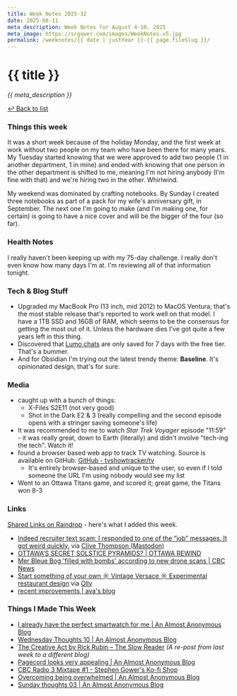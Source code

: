 ```yaml
---
title: Week Notes 2025-32
date: 2025-08-11
meta_description: Week Notes for August 4-10, 2025
meta_image: https://srgower.com/images/WeekNotes-v5.jpg
permalink: /weeknotes/{{ date | justYear }}-{{ page.fileSlug }}/
---
```


# {{ title }}

*{{ meta_description }}*

[↩ Back to list](/weeknotes/)

### Things this week 
It was a short week because of the holiday Monday, and the first week at work without two people on my team who have been there for many years. My Tuesday started knowing that we were approved to add two people (1 in another department, 1 in mine) and ended with knowing that one person in the other department is shifted to me, meaning I'm not hiring anybody (I'm fine with that) and we're hiring two in the other. Whirlwind.

My weekend was dominated by crafting notebooks. By Sunday I created three notebooks as part of a pack for my wife's anniversary gift, in September. The next one I'm going to make (and I'm making one, for certain) is going to have a nice cover and will be the bigger of the four (so far). 
### Health Notes
I really haven't been keeping up with my 75-day challenge. I really don't even know how many days I'm at. I'm reviewing all of that information tonight.
### Tech & Blog Stuff 
- Upgraded my MacBook Pro (13 inch, mid 2012) to MacOS Ventura; that's the most stable release that's reported to work well on that model. I have a 1TB SSD and 16GB of RAM, which seems to be the consensus for getting the most out of it. Unless the hardware dies I've got quite a few years left in this thing. 
- Discovered that [Lumo chats](https://lwgrs.bearblog.dev/testing-lumo-by-proton/) are only saved for 7 days with the free tier. That's a bummer. 
- And for Obsidian I'm trying out the latest trendy theme: **Baseline**. It's opinionated design, that's for sure.
### Media 
- caught up with a bunch of things:  
	- X-Files S2E11 (not very good)  
	- Shot in the Dark E2 & 3 (really compelling and the second episode opens with a stringer saving someone's life)
- It was recommended to me to watch *Star Trek Voyager* episode "11:59" - it was really great, down to Earth (literally) and didn't involve "tech-ing the tech". Watch it!
- found a browser based web app to track TV watching. Source is available on GitHub: [GitHub - tvshowtracker/tv](https://github.com/tvshowtracker/tv)
	- It's entirely browser-based and unique to the user, so even if I told someone the URL I'm using nobody would see my list
- Went to an Ottawa Titans game, and scored it; great game, the Titans won 8-3
### Links 
[Shared Links on Raindrop](https://raindrop.io/srgower/shared-links-56296964) - here's what I added this week. 
- [Indeed recruiter text scam: I responded to one of the “job” messages. It got weird quickly.](https://slate.com/technology/2025/08/indeed-job-recruiter-text-message-scam.html) via [Clive Thompson (Mastodon)](https://saturation.social/@clive/114976811157877364)
- [OTTAWA’S SECRET SOLSTICE PYRAMIDS? \| OTTAWA REWIND](https://ottawarewind.com/2016/12/20/ottawas-secret-solstice-pyramids/)
- [Mer Bleue Bog 'filled with bombs' according to new drone scans \| CBC News](https://www.cbc.ca/news/canada/ottawa/mer-bleue-bog-filled-with-bombs-according-to-new-drone-scans-1.7593306)
- [Start something of your own ☼ Vintage Versace ☼ Experimental restaurant design](https://palmreport.poolsuite.net/start-something-of-your-own-vintage-versace-experimental-restaurant-designstart-something-of-your-own-vintage-versace-experimental-restaurant-design/) via <a href="https://olly.pagecord.com/start-something-just-to-make-your-life-more-exciting" class="nametag">Olly</a> 
- [recent improvements \| ava's blog](https://blog.avas.space/recent-improvements/)
### Things I Made This Week
- [I already have the perfect smartwatch for me | An Almost Anonymous Blog](https://lwgrs.bearblog.dev/perfect-smartwatch/)
- [Wednesday Thoughts 10 | An Almost Anonymous Blog](https://lwgrs.bearblog.dev/wednesday-thoughts-10/)
- [The Creative Act by Rick Rubin – The Slow Reader](https://slowreader.art.blog/2025/07/28/the-creative-act-by-rick-rubin/) *(A re-post from last week to a different blog)*
- [Pagecord looks very appealing | An Almost Anonymous Blog]([https://lwgrs.bearblog.dev/pagecord-looks-very-appealing/](https://lwgrs.bearblog.dev/pagecord-looks-very-appealing/))
- [CBC Radio 3 Mixtape #1 - Stephen Gower's Ko-fi Shop]([https://ko-fi.com/s/eb30ea922c](https://ko-fi.com/s/eb30ea922c))
- [Overcoming being overwhelmed | An Almost Anonymous Blog](https://lwgrs.bearblog.dev/overcoming-being-overwhelmed/)
- [Sunday thoughts 03 | An Almost Anonymous Blog](https://lwgrs.bearblog.dev/sunday-thoughts-03/)

